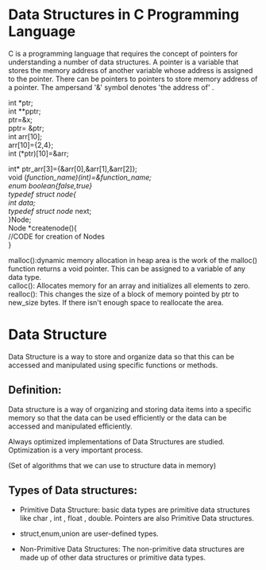 # Data Structures in C Programming Language

C is a programming language that requires the concept of pointers for understanding a number of data structures. A pointer is a variable that stores the memory address of another variable whose address is assigned to the pointer. There can be pointers to pointers to store memory address of a pointer. The ampersand '&' symbol denotes 'the address of' .

int *ptr;<br>
int \*\*pptr;<br>
ptr=&x;<br>
pptr= &ptr;<br>
int arr[10];<br>
arr[10]={2,4}; <br><!--max_size of array is 10-->
int (*ptr)[10]=&arr;<!--typecasting pointer to an array>--> <br>

<!--*(*ptr+i) gives the ith element of the array. -->

int* ptr_arr[3]={&arr[0],&arr[1],&arr[2]};
<br>
void (*function_name)(int)=&function_name;
<br>
enum boolean{false,true}<!-- false=0, true=1-->
<br>
typedef struct node{<br>
int data;<br>
typedef struct node* next;<br>
}Node;
<br>
Node *createnode(){ <br>
//CODE for creation of Nodes<br>
}<br>

<!--Function of type Node>
void function (Node* n) { <br>
}<br>-->

malloc():dynamic memory allocation in heap area is the work of the malloc() function returns a void pointer. This can be assigned to a variable of any data type.
<br>
calloc(): Allocates memory for an array and initializes all elements to zero.
<br>
realloc(): This changes the size of a block of memory pointed by ptr to new_size bytes. If there isn't enough space to reallocate the area.
<br>
# Data Structure

Data Structure is a way to store and organize  data so that this can be accessed and manipulated using specific functions or methods. 
## Definition:
Data structure is a way  of organizing and storing  data items into a specific memory so that the data can be used efficiently or the data can be accessed and manipulated efficiently. 

Always optimized implementations of Data Structures are studied. Optimization is a very important process.

(Set of algorithms that we can use to structure data in memory)

## Types of Data structures:

- Primitive Data Structure: basic data types are primitive data structures  like char , int , float , double. Pointers are also Primitive Data structures.

- struct,enum,union are  user-defined types.

- Non-Primitive Data Structures: The non-primitive  data structures are made up of other data structures or primitive data types. 
